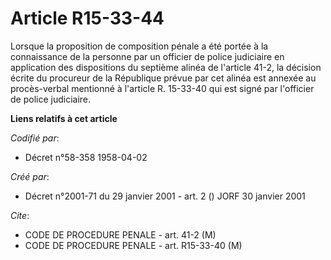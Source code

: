 # Article R15-33-44

Lorsque la proposition de composition pénale a été portée à la connaissance de la personne par un officier de police
judiciaire en application des dispositions du septième alinéa de l'article 41-2, la décision écrite du procureur de la
République prévue par cet alinéa est annexée au procès-verbal mentionné à l'article R. 15-33-40 qui est signé par l'officier
de police judiciaire.

**Liens relatifs à cet article**

_Codifié par_:

  - Décret n°58-358 1958-04-02

_Créé par_:

  - Décret n°2001-71 du 29 janvier 2001 - art. 2 () JORF 30 janvier 2001

_Cite_:

  - CODE DE PROCEDURE PENALE - art. 41-2 (M)
  - CODE DE PROCEDURE PENALE - art. R15-33-40 (M)
